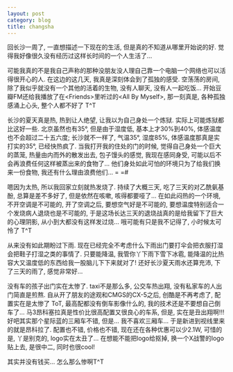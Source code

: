 ```yaml
---
layout: post
category: blog
title: changsha
---
```


回长沙一周了, 一直想描述一下现在的生活, 但是真的不知道从哪里开始说的好. 觉得我好像很久没有经历过这样长时间的一个人生活了...

可能我真的不是我自己声称的那种没朋友没人理自己靠一个电脑一个网络也可以活得很开心的人. 在这边的这几天, 我真是深刻体会到了孤独的感受. 空荡荡的房间, 除了我似乎就没有一个其他的活着的生物, 没有人聊天, 没有人一起吃饭... 开始豆瓣FM还给我播放了在\<Friends\>里听过的\<All By Myself\>, 那一刻真是, 各种孤独感涌上心头, 整个人都不好了 T^T

长沙的夏天真是热, 热到让人绝望, 让我以为自己身处一个炼狱. 实际上可能炼狱都比这好一些. 北京虽然也有35°, 但是由于湿度低, 基本上才30%到40%, 体感温度也不会超过二十五六度; 长沙就不一样了, 气温35°, 湿度85%, 体感温度那真是实打实的35°, 已经快热疯了. 当我打开我的住处的门的时候, 觉得自己身处一个巨大的蒸笼, 热量由内而外的散发出去, 包子馒头的感觉, 我现在感同身受, 可能以后不会再浪费任何这样被蒸出来的食物了... 他们身处如此可怕的环境只为了给我们换来一份食物, 我还有什么理由浪费他们... = =#

嗯因为太热, 所以我回家立刻就热发烧了. 持续了大概三天, 吃了三天的对乙酰氨基酚, 总算是差不多好了, 但是依然在咳嗽, 咳得都要哑了... 在如此闷热的一个环境, 不开空调是不可能的, 开了空调之后, 要想空气好是不可能的, 要想温度特别适合一个发烧病人退烧也是不可能的, 于是这场长达三天的退烧战真的是给我留下了巨大的心理阴影, 从小到大都没有这样发过烧... 哦可能有只是我不记得了, 小时候太可怜了 T^T

从来没有如此期盼过下雨. 现在已经完全不考虑什么下雨出门要打伞会把衣服打湿会把鞋子打湿之类的事情了. 只要能降温, 我管你丫下雨下雪下冰雹, 能降温的比热容大又温度低的东西给我一股脑儿下下来就对了! 还好长沙夏天雨水还算充沛, 下了三天的雨了, 感觉非常好...

没有车的孩子出门实在太惨了. taxi不是那么多, 公交车热出翔, 没有私家车的人出门简直是煎熬. 自从开了朋友的途观和CMGS的CX-5之后, 创酷是不再考虑了, 配置实在是太惨了 ToT, 最高配都没有倒车影像什么的, 我的技术还是不要想自己倒车了... 马3昂科塞拉真是性价比很高配置又很良心的车系, 但是, 实在是丑出翔啊!!! 好吧其实那个星际蓝的三厢车不错, 但是... 我不喜欢三厢车... 于是新进到视线里来的就是昂科拉了. 配置也不错, 价格也不错, 现在还在各种优惠可以少2.1W, 可惜的是, 丫是别克的, logo实在太丑了... 在想能不能把logo给抠掉, 换一个X战警的logo贴上去, 是很中二, 同时也很cool!

其实并没有钱买... 怎么那么惨啊T^T
